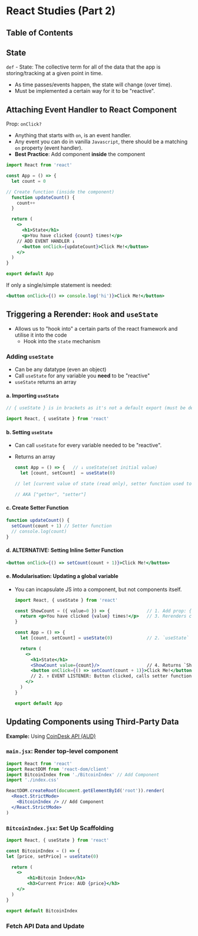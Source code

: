 # React Studies (Part 2)

## Table of Contents

## State

`def` - State: The collective term for all of the data that the app is storing/tracking at a given point in time.

- As time passes/events happen, the state will change (over time).
- Must be implemented a certain way for it to be "reactive".

## Attaching Event Handler to React Component

Prop: `onClick?`

- Anything that starts with `on`, is an event handler.
- Any event you can do in vanilla `Javascript`, there should be a matching `on` property (event handler).
- **Best Practice**: Add component **inside** the component

```jsx
import React from 'react'

const App = () => {
  let count = 0

// Create function (inside the component)
  function updateCount() {
    count++
  }

  return (
    <>
      <h1>State</h1>
      <p>You have clicked {count} times!</p>
    // ADD EVENT HANDLER ↓
      <button onClick={updateCount}>Click Me!</button>
    </>
  )
}

export default App
```

If only a single/simple statement is needed:

```jsx
<button onClick={() => console.log('hi')}>Click Me!</button>
```

## Triggering a Rerender: `Hook` and `useState`

- Allows us to "hook into" a certain parts of the react framework and utilise it into the code
  - Hook into the `state` mechanism

### Adding `useState`

- Can be any datatype (even an object)
- Call `useState` for any variable you **need** to be "reactive"
- `useState` returns an array

#### a. Importing `useState`

  ```jsx
  // { useState } is in brackets as it's not a default export (must be destructured)

  import React, { useState } from 'react'
  ```

#### b. Setting `useState`

- Can call `useState` for every variable needed to be "reactive".
- Returns an array

  ```jsx
  const App = () => {   // ↓ useState(set initial value)
    let [count, setCount]  = useState(0)

  // let [current value of state (read only), setter function used to update the state]

  // AKA ["getter", "setter"]
  ```

#### c. Create Setter Function

  ```jsx
  function updateCount() {
    setCount(count + 1) // Setter function
    // console.log(count)
  }
  ```

#### d. **ALTERNATIVE**: Setting Inline Setter Function

  ```jsx
  <button onClick={() => setCount(count + 1)}>Click Me!</button>
  ```

#### e. **Modularisation**: Updating a global variable

- You can incapsulate JS into a component, but not components itself.

  ```jsx
  import React, { useState } from 'react'

  const ShowCount = ({ value=0 }) => {              // 1. Add prop: {value}
    return <p>You have clicked {value} times!</p>   // 3. Rerenders component (reactive update)
  }

  const App = () => {
    let [count, setCount] = useState(0)             // 2. `useState` triggered = updates setCount (+1)

    return (
      <>
        <h1>State</h1>
        <ShowCount value={count}/>                  // 4. Returns `ShowCount`
        <button onClick={() => setCount(count + 1)}>Click Me!</button>
        // 2. ↑ EVENT LISTENER: Button clicked, calls setter function (setCount)
      </>
    )
  }

  export default App
  ```

## Updating Components using Third-Party Data

**Example:** Using [CoinDesk API (AUD)](https://api.coindesk.com/v1/bpi/currentprice/AUD.json)

### `main.jsx`: Render top-level component

```jsx
import React from 'react'
import ReactDOM from 'react-dom/client'
import BitcoinIndex from './BitcoinIndex' // Add Component
import './index.css'

ReactDOM.createRoot(document.getElementById('root')).render(
  <React.StrictMode>
    <BitcoinIndex /> // Add Component
  </React.StrictMode>
)
```

### `BitcoinIndex.jsx`: Set Up Scaffolding

```jsx
import React, { useState } from 'react'

const BitcoinIndex = () => {
let [price, setPrice] = useState(0)

  return (
    <>
        <h1>Bitcoin Index</h1>
        <h3>Current Price: AUD {price}</h3>
    </>
  )
}

export default BitcoinIndex
```

### Fetch API Data and Update